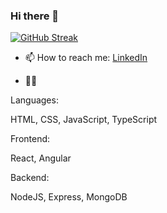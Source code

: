 ### Hi there 👋

[![GitHub Streak](https://streak-stats.demolab.com?user=TAVnotDove&mode=weekly)](https://git.io/streak-stats)

- 📫 How to reach me:
[LinkedIn](https://www.linkedin.com/in/slavey-dikovski/)

- 👨‍💻

Languages:

HTML, CSS, JavaScript, TypeScript

Frontend:

React, Angular

Backend:

NodeJS, Express, MongoDB
<!--
**TAVnotDove/TAVnotDove** is a ✨ _special_ ✨ repository because its `README.md` (this file) appears on your GitHub profile.

Here are some ideas to get you started:

- 🔭 I’m currently working on ...
- 🌱 I’m currently learning ...
- 👯 I’m looking to collaborate on ...
- 🤔 I’m looking for help with ...
- 💬 Ask me about ...
- 📫 How to reach me: ...
- 😄 Pronouns: ...
- ⚡ Fun fact: ...
-->
